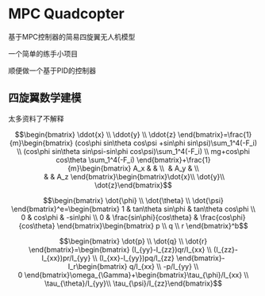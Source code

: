 # MPC Quadcopter
基于MPC控制器的简易四旋翼无人机模型

一个简单的练手小项目

顺便做一个基于PID的控制器

## 四旋翼数学建模

太多资料了不解释

$$\begin{bmatrix} \ddot{x} \\ \ddot{y} \\ \ddot{z} \end{bmatrix}=\frac{1}{m}\begin{bmatrix} (cos\phi sin\theta cos\psi +sin\phi sin\psi)\sum_1^4(-F_i) \\
 (cos\phi sin\theta sin\psi-sin\phi cos\psi)\sum_1^4(-F_i) \\
 mg+cos\phi cos\theta \sum_1^4(-F_i) \end{bmatrix}+\frac{1}{m}\begin{bmatrix} A_x & & \\
 & A_y & \\
 & & A_z \end{bmatrix}\begin{bmatrix}\dot{x}\\
\dot{y}\\
\dot{z}\end{bmatrix}$$

$$\begin{bmatrix} \dot{\phi} \\ \dot{\theta} \\ \dot{\psi} \end{bmatrix}^e=\begin{bmatrix} 1 & tan\theta sin\phi & tan\theta cos\phi \\ 0 & cos\phi & -sin\phi \\ 0 & \frac{sin\phi}{cos\theta} & \frac{cos\phi}{cos\theta} \end{bmatrix}\begin{bmatrix} p \\ q \\ r \end{bmatrix}^b$$

$$\begin{bmatrix} \dot{p} \\ \dot{q} \\ \dot{r} \end{bmatrix}=\begin{bmatrix} (I_{yy}-I_{zz})qr/I_{xx} \\
(I_{zz}-I_{xx})pr/I_{yy} \\
(I_{xx}-I_{yy})pq/I_{zz}
\end{bmatrix}-I_r\begin{bmatrix} q/I_{xx} \\
-p/I_{yy} \\
0 \end{bmatrix}\omega_{\Gamma}+\begin{bmatrix}\tau_{\phi}/I_{xx} \\
\tau_{\theta}/I_{yy}\\
\tau_{\psi}/I_{zz}\end{bmatrix}$$
